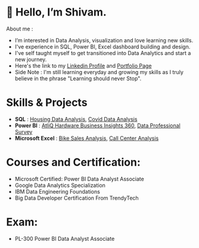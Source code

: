 # 👋 Hello, I’m Shivam.

About me :

- I’m interested in Data Analysis, visualization and love learning new skills.
- I've experience in SQL, Power BI, Excel dashboard building and design.
- I've self taught myself to get transitioned into Data Analytics and start a new journey.
- Here's the link to my [Linkedin Profile](https://www.linkedin.com/in/shivam-sharma-24a8b51b5) and [Portfolio Page](https://shivamsharma-github.github.io/shivamsharma.github.io/)
- Side Note : I'm still learning everyday and growing my skills as I truly believe in the phrase "Learning should never Stop".

# Skills & Projects 
- **SQL** : [Housing Data Analysis](https://github.com/shivamsharma-github/SQL-Project-HousingDataAnalysis), [Covid Data Analysis](https://github.com/shivamsharma-github/SQL-Project-CovidDataAnalysis)
- **Power BI** : [AtliQ Hardware Business Insights 360](https://app.powerbi.com/view?r=eyJrIjoiMWIwODQwOGEtYjhmZC00ZGI5LWE3MzQtMWNjYmI3ZjM1N2NhIiwidCI6ImRmODY3OWNkLWE4MGUtNDVkOC05OWFjLWM4M2VkN2ZmOTVhMCJ9), [Data Professional Survey](https://app.powerbi.com/view?r=eyJrIjoiZjMyMzgzMjQtMjg5ZC00NmI0LTg2NzItYWY0NjQ3MzE4ZTk2IiwidCI6ImRmODY3OWNkLWE4MGUtNDVkOC05OWFjLWM4M2VkN2ZmOTVhMCJ9)
- **Microsoft Excel** : [Bike Sales Analysis](https://github.com/shivamsharma-github/Bike-Sales-Analysis.git), [Call Center Analysis](https://github.com/shivamsharma-github/Call-Center-Analysis.git)


# Courses and Certification: 
-  Microsoft Certified: Power BI Data Analyst Associate
-  Google Data Analytics Specialization
-  IBM Data Engineering Foundations
-  Big Data Developer Certification From TrendyTech


# Exam: 
- PL-300 Power BI Data Analyst Associate
